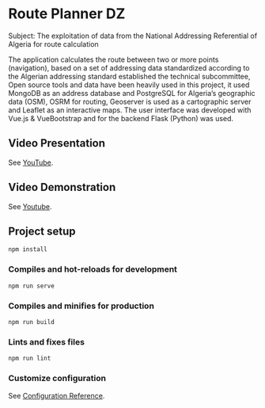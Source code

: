 # Route Planner DZ

Subject: The exploitation of data from the National Addressing Referential of Algeria for route calculation

The application calculates the route between two or more points (navigation), based on a set of addressing data standardized according to the Algerian addressing standard established the technical subcommittee, Open source tools and data have been heavily used in this project, it used MongoDB as an address database and PostgreSQL for Algeria’s geographic data (OSM), OSRM for routing, Geoserver is used as a cartographic server and Leaflet as an interactive maps.
The user interface was developed with Vue.js & VueBootstrap and for the backend Flask (Python) was used.

## Video Presentation

See  [YouTube](https://youtu.be/Y4qvHrP1zcg).

## Video Demonstration

See  [Youtube](https://youtu.be/lK-QNuu5a5I).

## Project setup
```
npm install
```

### Compiles and hot-reloads for development
```
npm run serve
```

### Compiles and minifies for production
```
npm run build
```

### Lints and fixes files
```
npm run lint
```

### Customize configuration
See [Configuration Reference](https://cli.vuejs.org/config/).
